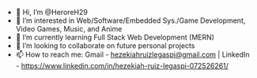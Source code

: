 - 👋 Hi, I’m @HeroreH29
- 👀 I’m interested in Web/Software/Embedded Sys./Game Development, Video Games, Music, and Anime
- 🌱 I’m currently learning Full Stack Web Development (MERN)
- 💞️ I’m looking to collaborate on future personal projects
- 📫 How to reach me: Gmail - hezekiahruizlegaspi@gmail.com | LinkedIn - https://www.linkedin.com/in/hezekiah-ruiz-legaspi-072526261/

<!---
HeroreH29/HeroreH29 is a ✨ special ✨ repository because its `README.md` (this file) appears on your GitHub profile.
You can click the Preview link to take a look at your changes.
--->
